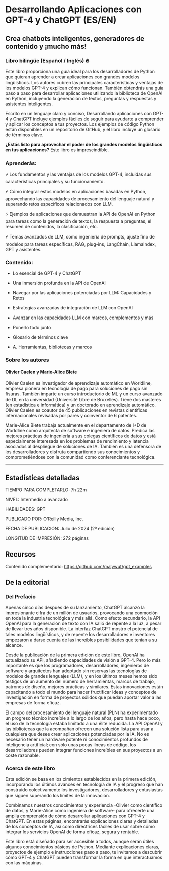 # Desarrollando Aplicaciones con GPT-4 y ChatGPT (ES/EN)

## Crea chatbots inteligentes, generadores de contenido y ¡mucho más!

### Libro bilingüe (Español / Inglés) 🔥

Este libro proporciona una guía ideal para los desarrolladores de Python que quieran aprender a crear aplicaciones con grandes modelos lingüísticos. Los autores cubren las principales características y ventajas de los modelos GPT-4 y explican cómo funcionan. También obtendrás una guía paso a paso para desarrollar aplicaciones utilizando la biblioteca de OpenAI en Python, incluyendo la generación de textos, preguntas y respuestas y asistentes inteligentes.

Escrito en un lenguaje claro y conciso, Desarrollando aplicaciones con GPT-4 y ChatGPT incluye ejemplos fáciles de seguir para ayudarte a comprender y aplicar los conceptos a tus proyectos. Los ejemplos de código Python están disponibles en un repositorio de GitHub, y el libro incluye un glosario de términos clave.

**¿Estás listo para aprovechar el poder de los grandes modelos lingüísticos en tus aplicaciones?** Este libro es imprescindible.

### Aprenderás:

⚡ Los fundamentos y las ventajas de los modelos GPT-4, incluidas sus características principales y su funcionamiento.

⚡ Cómo integrar estos modelos en aplicaciones basadas en Python, aprovechando las capacidades de procesamiento del lenguaje natural y superando retos específicos relacionados con LLM.

⚡ Ejemplos de aplicaciones que demuestran la API de OpenAI en Python para tareas como la generación de textos, la respuesta a preguntas, el resumen de contenidos, la clasificación, etc.

⚡ Temas avanzados de LLM, como ingeniería de prompts, ajuste fino de modelos para tareas específicas, RAG, plug-ins, LangChain, LlamaIndex, GPT y asistentes.

### Contenido:

- Lo esencial de GPT-4 y ChatGPT
- Una inmersión profunda en la API de OpenAI
- Navegar por las aplicaciones potenciadas por LLM: Capacidades y Retos
- Estrategias avanzadas de integración de LLM con OpenAI
- Avanzar en las capacidades LLM con marcos, complementos y más
- Ponerlo todo junto

- Glosario de términos clave

- A. Herramientas, bibliotecas y marcos

### Sobre los autores

#### Olivier Caelen y Marie-Alice Blete

Olivier Caelen es investigador de aprendizaje automático en Worldline, empresa pionera en tecnología de pago para soluciones de pago sin fisuras. También imparte un curso introductorio de ML y un curso avanzado de DL en la universidad (Université Libre de Bruxelles). Tiene dos másteres (en estadística e informática) y un doctorado en aprendizaje automático. Olivier Caelen es coautor de 45 publicaciones en revistas científicas internacionales revisadas por pares y coinventor de 6 patentes.

Marie-Alice Blete trabaja actualmente en el departamento de I+D de Worldline como arquitecta de software e ingeniera de datos. Predica las mejores prácticas de ingeniería a sus colegas científicos de datos y está especialmente interesada en los problemas de rendimiento y latencia asociados al despliegue de soluciones de IA. También es una defensora de los desarrolladores y disfruta compartiendo sus conocimientos y comprometiéndose con la comunidad como conferenciante tecnológica.

---

## Estadísticas detalladas

TIEMPO PARA COMPLETARLO:
7h 22m

NIVEL:
Intermedio a avanzado

HABILIDADES:
GPT

PUBLICADO POR:
O'Reilly Media, Inc.

FECHA DE PUBLICACIÓN:
Julio de 2024 (2ª edición)

LONGITUD DE IMPRESIÓN:
272 páginas

## Recursos

Contenido complementario: https://github.com/malywut/gpt_examples

## De la editorial

### Del Prefacio

Apenas cinco días después de su lanzamiento, ChatGPT alcanzó la impresionante cifra de un millón de usuarios, provocando una conmoción en toda la industria tecnológica y más allá. Como efecto secundario, la API OpenAI para la generación de texto con IA salió de repente a la luz, a pesar de llevar tres años disponible. La interfaz ChatGPT mostró el potencial de tales modelos lingüísticos, y de repente los desarrolladores e inventores empezaron a darse cuenta de las increíbles posibilidades que tenían a su alcance.

Desde la publicación de la primera edición de este libro, OpenAI ha actualizado su API, añadiendo capacidades de visión a GPT-4. Pero lo más importante es que los programadores, desarrolladores, ingenieros de software y arquitectos han adoptado sin reservas las tecnologías de modelos de grandes lenguajes (LLM), y en los últimos meses hemos sido testigos de un aumento del número de herramientas, marcos de trabajo, patrones de diseño, mejores prácticas y similares. Estas innovaciones están capacitando a todo el mundo para hacer fructificar ideas y conceptos de investigación en forma de proyectos sólidos que puedan aportar valor a las empresas de forma eficaz.

El campo del procesamiento del lenguaje natural (PLN) ha experimentado un progreso técnico increíble a lo largo de los años, pero hasta hace poco, el uso de la tecnología estaba limitado a una élite reducida. La API OpenAI y las bibliotecas que la acompañan ofrecen una solución lista para usar a cualquiera que desee crear aplicaciones potenciadas por la IA. No es necesario tener un hardware potente ni conocimientos profundos de inteligencia artificial; con sólo unas pocas líneas de código, los desarrolladores pueden integrar funciones increíbles en sus proyectos a un coste razonable.

### Acerca de este libro

Esta edición se basa en los cimientos establecidos en la primera edición, incorporando los últimos avances en tecnología de IA y el progreso que han construido colectivamente los investigadores, desarrolladores y entusiastas que siguen superando los límites de la innovación.

Combinamos nuestros conocimientos y experiencia -Olivier como científico de datos, y Marie-Alice como ingeniera de software- para ofrecerte una amplia comprensión de cómo desarrollar aplicaciones con GPT-4 y ChatGPT. En estas páginas, encontrarás explicaciones claras y detalladas de los conceptos de IA, así como directrices fáciles de usar sobre cómo integrar los servicios OpenAI de forma eficaz, segura y rentable.

Este libro está diseñado para ser accesible a todos, aunque serán útiles algunos conocimientos básicos de Python. Mediante explicaciones claras, proyectos de ejemplo e instrucciones paso a paso, te invitamos a descubrir cómo GPT-4 y ChatGPT pueden transformar la forma en que interactuamos con las máquinas.